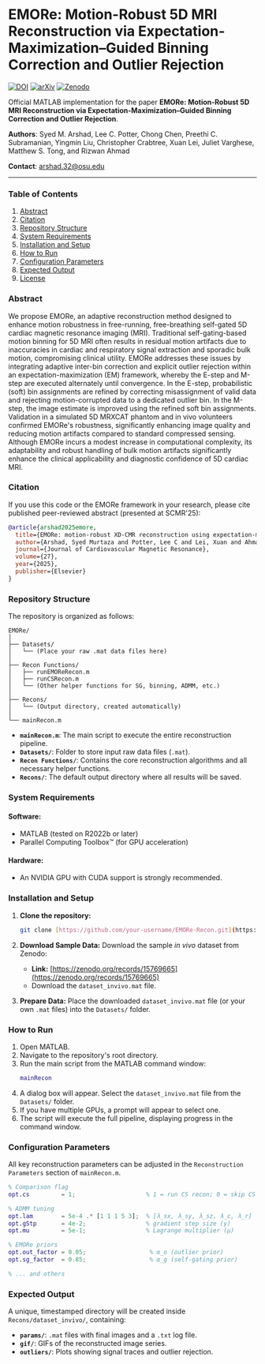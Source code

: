 # EMORe: Motion-Robust 5D MRI Reconstruction via Expectation-Maximization–Guided Binning Correction and Outlier Rejection

[![DOI](https://img.shields.io/badge/DOI-10.1016/j.jocmr.2024.101509-blue)](https://doi.org/10.1016/j.jocmr.2024.101509)
[![arXiv](https://img.shields.io/badge/arXiv-24XX.XXXXX-b31b1b.svg)](https://arxiv.org/abs/24XX.XXXXX)
[![Zenodo](https://img.shields.io/badge/DOI-10.5281/zenodo.15769665-blue)](https://zenodo.org/records/15769665)

Official MATLAB implementation for the paper **EMORe: Motion-Robust 5D MRI Reconstruction via Expectation-Maximization–Guided Binning Correction and Outlier Rejection**.

**Authors**: Syed M. Arshad, Lee C. Potter, Chong Chen, Preethi C. Subramanian, Yingmin Liu, Christopher Crabtree, Xuan Lei, Juliet Varghese, Matthew S. Tong, and Rizwan Ahmad

**Contact**: [arshad.32@osu.edu](mailto:arshad.32@osu.edu)

---

### Table of Contents
1.  [Abstract](#abstract)
2.  [Citation](#citation)
3.  [Repository Structure](#repository-structure)
4.  [System Requirements](#system-requirements)
5.  [Installation and Setup](#installation-and-setup)
6.  [How to Run](#how-to-run)
7.  [Configuration Parameters](#configuration-parameters)
8.  [Expected Output](#expected-output)
9.  [License](#license)

### Abstract

We propose EMORe, an adaptive reconstruction method designed to enhance motion robustness in free-running, free-breathing self-gated 5D cardiac magnetic resonance imaging (MRI). Traditional self-gating-based motion binning for 5D MRI often results in residual motion artifacts due to inaccuracies in cardiac and respiratory signal extraction and sporadic bulk motion, compromising clinical utility. EMORe addresses these issues by integrating adaptive inter-bin correction and explicit outlier rejection within an expectation-maximization (EM) framework, whereby the E-step and M-step are executed alternately until convergence. In the E-step, probabilistic (soft) bin assignments are refined by correcting misassignment of valid data and rejecting motion-corrupted data to a dedicated outlier bin. In the M-step, the image estimate is improved using the refined soft bin assignments. Validation in a simulated 5D MRXCAT phantom and in vivo volunteers confirmed EMORe's robustness, significantly enhancing image quality and reducing motion artifacts compared to standard compressed sensing. Although EMORe incurs a modest increase in computational complexity, its adaptability and robust handling of bulk motion artifacts significantly enhance the clinical applicability and diagnostic confidence of 5D cardiac MRI.

### Citation
If you use this code or the EMORe framework in your research, please cite published peer-reviewed abstract (presented at SCMR'25):

```bibtex
@article{arshad2025emore,
  title={EMORe: motion-robust XD-CMR reconstruction using expectation-maximization (EM) algorithm},
  author={Arshad, Syed Murtaza and Potter, Lee C and Lei, Xuan and Ahmad, Rizwan},
  journal={Journal of Cardiovascular Magnetic Resonance},
  volume={27},
  year={2025},
  publisher={Elsevier}
}
```

### Repository Structure
The repository is organized as follows:

```
EMORe/
│
├── Datasets/
│   └── (Place your raw .mat data files here)
│
├── Recon Functions/
│   ├── runEMOReRecon.m
│   ├── runCSRecon.m
│   └── (Other helper functions for SG, binning, ADMM, etc.)
│
├── Recons/
│   └── (Output directory, created automatically)
│
└── mainRecon.m
```

-   **`mainRecon.m`**: The main script to execute the entire reconstruction pipeline.
-   **`Datasets/`**: Folder to store input raw data files (`.mat`).
-   **`Recon Functions/`**: Contains the core reconstruction algorithms and all necessary helper functions.
-   **`Recons/`**: The default output directory where all results will be saved.

### System Requirements

#### Software:
-   MATLAB (tested on R2022b or later)
-   Parallel Computing Toolbox™ (for GPU acceleration)

#### Hardware:
-   An NVIDIA GPU with CUDA support is strongly recommended.

### Installation and Setup

1.  **Clone the repository:**
    ```bash
    git clone [https://github.com/your-username/EMORe-Recon.git](https://github.com/your-username/EMORe-Recon.git)
    ```
2.  **Download Sample Data:** Download the sample *in vivo* dataset from Zenodo:
    - **Link:** [https://zenodo.org/records/15769665](https://zenodo.org/records/15769665)
    - Download the `dataset_invivo.mat` file.

3.  **Prepare Data:** Place the downloaded `dataset_invivo.mat` file (or your own `.mat` files) into the `Datasets/` folder.

### How to Run

1.  Open MATLAB.
2.  Navigate to the repository's root directory.
3.  Run the main script from the MATLAB command window:
    ```matlab
    mainRecon
    ```
4.  A dialog box will appear. Select the `dataset_invivo.mat` file from the `Datasets/` folder.
5.  If you have multiple GPUs, a prompt will appear to select one.
6.  The script will execute the full pipeline, displaying progress in the command window.

### Configuration Parameters
All key reconstruction parameters can be adjusted in the `Reconstruction Parameters` section of `mainRecon.m`.

```matlab
% Comparison flag
opt.cs         = 1;                    % 1 = run CS recon; 0 = skip CS

% ADMM tuning
opt.lam        = 5e-4 .* [1 1 1 5 3];  % [λ_sx, λ_sy, λ_sz, λ_c, λ_r]
opt.gStp       = 4e-2;                 % gradient step size (γ)
opt.mu         = 5e-1;                 % Lagrange multiplier (μ)

% EMORe priors
opt.out_factor = 0.05;                  % α_o (outlier prior)
opt.sg_factor  = 0.85;                  % α_g (self‐gating prior)

% ... and others
```

### Expected Output
A unique, timestamped directory will be created inside `Recons/dataset_invivo/`, containing:

-   **`params/`**: `.mat` files with final images and a `.txt` log file.
-   **`gif/`**: GIFs of the reconstructed image series.
-   **`outliers/`**: Plots showing signal traces and outlier rejection.
